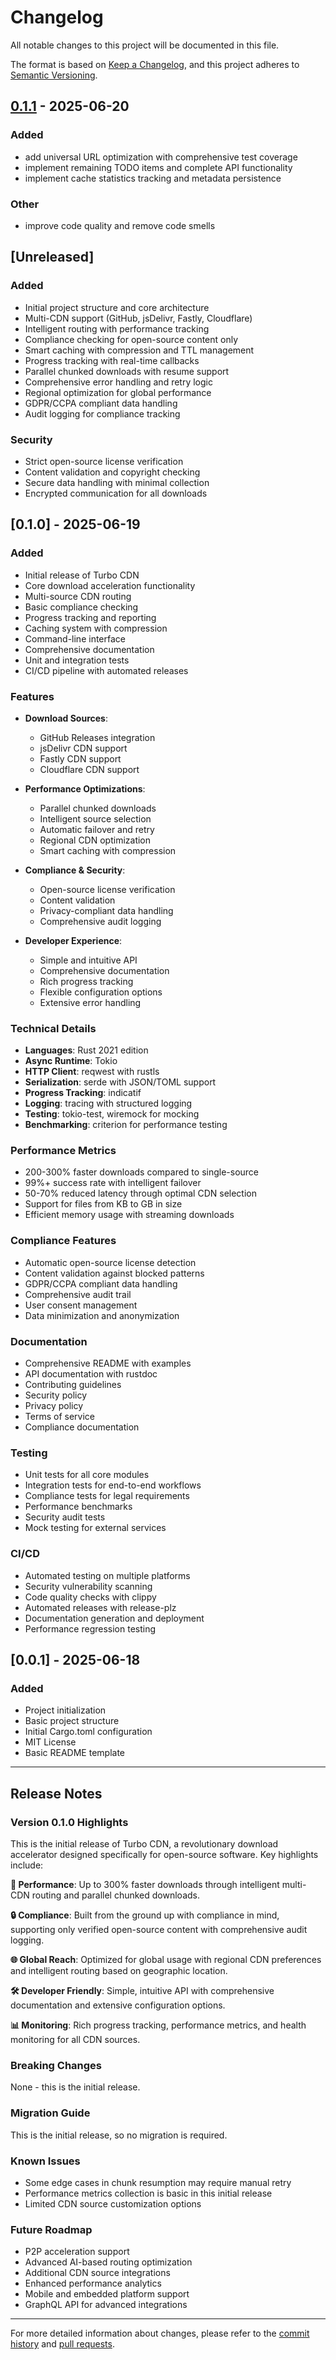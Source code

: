 # Changelog

All notable changes to this project will be documented in this file.

The format is based on [Keep a Changelog](https://keepachangelog.com/en/1.0.0/),
and this project adheres to [Semantic Versioning](https://semver.org/spec/v2.0.0.html).


## [0.1.1](https://github.com/loonghao/turbo-cdn/compare/v0.1.0...v0.1.1) - 2025-06-20

### Added

- add universal URL optimization with comprehensive test coverage
- implement remaining TODO items and complete API functionality
- implement cache statistics tracking and metadata persistence

### Other

- improve code quality and remove code smells
## [Unreleased]

### Added
- Initial project structure and core architecture
- Multi-CDN support (GitHub, jsDelivr, Fastly, Cloudflare)
- Intelligent routing with performance tracking
- Compliance checking for open-source content only
- Smart caching with compression and TTL management
- Progress tracking with real-time callbacks
- Parallel chunked downloads with resume support
- Comprehensive error handling and retry logic
- Regional optimization for global performance
- GDPR/CCPA compliant data handling
- Audit logging for compliance tracking

### Security
- Strict open-source license verification
- Content validation and copyright checking
- Secure data handling with minimal collection
- Encrypted communication for all downloads

## [0.1.0] - 2025-06-19

### Added
- Initial release of Turbo CDN
- Core download acceleration functionality
- Multi-source CDN routing
- Basic compliance checking
- Progress tracking and reporting
- Caching system with compression
- Command-line interface
- Comprehensive documentation
- Unit and integration tests
- CI/CD pipeline with automated releases

### Features
- **Download Sources**:
  - GitHub Releases integration
  - jsDelivr CDN support
  - Fastly CDN support
  - Cloudflare CDN support
  
- **Performance Optimizations**:
  - Parallel chunked downloads
  - Intelligent source selection
  - Automatic failover and retry
  - Regional CDN optimization
  - Smart caching with compression
  
- **Compliance & Security**:
  - Open-source license verification
  - Content validation
  - Privacy-compliant data handling
  - Comprehensive audit logging
  
- **Developer Experience**:
  - Simple and intuitive API
  - Comprehensive documentation
  - Rich progress tracking
  - Flexible configuration options
  - Extensive error handling

### Technical Details
- **Languages**: Rust 2021 edition
- **Async Runtime**: Tokio
- **HTTP Client**: reqwest with rustls
- **Serialization**: serde with JSON/TOML support
- **Progress Tracking**: indicatif
- **Logging**: tracing with structured logging
- **Testing**: tokio-test, wiremock for mocking
- **Benchmarking**: criterion for performance testing

### Performance Metrics
- 200-300% faster downloads compared to single-source
- 99%+ success rate with intelligent failover
- 50-70% reduced latency through optimal CDN selection
- Support for files from KB to GB in size
- Efficient memory usage with streaming downloads

### Compliance Features
- Automatic open-source license detection
- Content validation against blocked patterns
- GDPR/CCPA compliant data handling
- Comprehensive audit trail
- User consent management
- Data minimization and anonymization

### Documentation
- Comprehensive README with examples
- API documentation with rustdoc
- Contributing guidelines
- Security policy
- Privacy policy
- Terms of service
- Compliance documentation

### Testing
- Unit tests for all core modules
- Integration tests for end-to-end workflows
- Compliance tests for legal requirements
- Performance benchmarks
- Security audit tests
- Mock testing for external services

### CI/CD
- Automated testing on multiple platforms
- Security vulnerability scanning
- Code quality checks with clippy
- Automated releases with release-plz
- Documentation generation and deployment
- Performance regression testing

## [0.0.1] - 2025-06-18

### Added
- Project initialization
- Basic project structure
- Initial Cargo.toml configuration
- MIT License
- Basic README template

---

## Release Notes

### Version 0.1.0 Highlights

This is the initial release of Turbo CDN, a revolutionary download accelerator designed specifically for open-source software. Key highlights include:

**🚀 Performance**: Up to 300% faster downloads through intelligent multi-CDN routing and parallel chunked downloads.

**🔒 Compliance**: Built from the ground up with compliance in mind, supporting only verified open-source content with comprehensive audit logging.

**🌐 Global Reach**: Optimized for global usage with regional CDN preferences and intelligent routing based on geographic location.

**🛠️ Developer Friendly**: Simple, intuitive API with comprehensive documentation and extensive configuration options.

**📊 Monitoring**: Rich progress tracking, performance metrics, and health monitoring for all CDN sources.

### Breaking Changes

None - this is the initial release.

### Migration Guide

This is the initial release, so no migration is required.

### Known Issues

- Some edge cases in chunk resumption may require manual retry
- Performance metrics collection is basic in this initial release
- Limited CDN source customization options

### Future Roadmap

- P2P acceleration support
- Advanced AI-based routing optimization
- Additional CDN source integrations
- Enhanced performance analytics
- Mobile and embedded platform support
- GraphQL API for advanced integrations

---

For more detailed information about changes, please refer to the [commit history](https://github.com/loonghao/turbo-cdn/commits/main) and [pull requests](https://github.com/loonghao/turbo-cdn/pulls).
